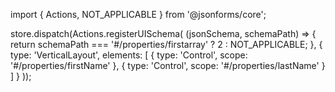 import { Actions, NOT_APPLICABLE } from '@jsonforms/core';

store.dispatch(Actions.registerUISchema(
  (jsonSchema, schemaPath) => {
    return schemaPath === '#/properties/firstarray' ? 2 : NOT_APPLICABLE;
  },
  {
    type: 'VerticalLayout',
    elements: [
      {
        type: 'Control',
        scope: '#/properties/firstName'
      },
      {
        type: 'Control',
        scope: '#/properties/lastName'
      }
    ]
  }
));